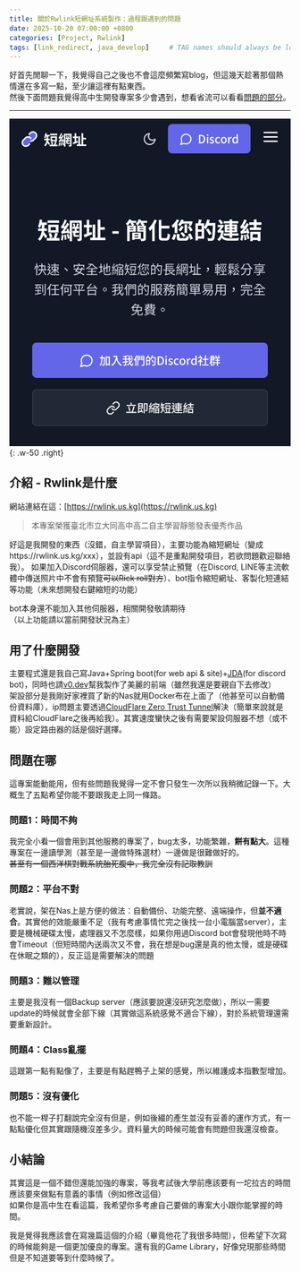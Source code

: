 ```yaml
---
title: 關於Rwlink短網址系統製作：過程跟遇到的問題
date: 2025-10-20 07:00:00 +0800
categories: [Project, Rwlink]
tags: [link_redirect, java_develop]     # TAG names should always be lowercase
---
```


好首先閒聊一下，我覺得自己之後也不會這麼頻繁寫blog，但這幾天趁著那個熱情還在多寫一點，至少讓這裡有點東西。  
然後下面問題我覺得高中生開發專案多少會遇到，想看省流可以看看[問題的部分](/posts/rwlink/#問題在哪)。

---
![](/assets/img/posts/2025/10/20/rwlink/Screen%20Shot.jpeg){: .w-50 .right}
## 介紹 - Rwlink是什麼

網站連結在這：[https://rwlink.us.kg](https://rwlink.us.kg)  

> 本專案榮獲臺北市立大同高中高二自主學習靜態發表優秀作品

好這是我開發的東西（沒錯，自主學習項目），主要功能為縮短網址（變成https://rwlink.us.kg/xxx），並設有api（這不是重點開發項目，若欲問題歡迎聯絡我）。
如果加入Discord伺服器，還可以享受禁止預覽（在Discord, LINE等主流軟體中傳送照片中不會有預覽~~可以Rick roll對方~~）、bot指令縮短網址、客製化短連結等功能（未來想開發右鍵縮短的功能）  

bot本身還不能加入其他伺服器，相關開發敬請期待  
（以上功能請以當前開發狀況為主）  

## 用了什麼開發
主要程式還是我自己寫Java+Spring boot(for web api & site)+[JDA](https://github.com/discord-jda/JDA)(for discord bot)，同時也請[v0.dev](https://v0.dev)幫我製作了美麗的前端（雖然我還是要親自下去修改）  
架設部分是我剛好家裡買了新的Nas就用Docker布在上面了（他甚至可以自動備份資料庫），ip問題主要透過[CloudFlare Zero Trust Tunnel](https://developers.cloudflare.com/cloudflare-one/connections/connect-networks/)解決（簡單來說就是資料給CloudFlare之後再給我）。其實速度蠻快之後有需要架設伺服器不想（或不能）設定路由器的話是個好選擇。

## 問題在哪
這專案能動能用，但有些問題我覺得一定不會只發生一次所以我稍微記錄一下。大概生了五點希望你能不要跟我走上同一條路。

### 問題1：時間不夠
我完全小看一個會用到其他服務的專案了，bug太多，功能繁雜，**餅有點大**。這種專案在一邊讀學測（甚至是一邊做特殊選材）一邊做是很難做好的。  
~~甚至有一個西洋棋對戰系統胎死腹中，我完全沒有記取教訓~~

### 問題2：平台不對
老實說，架在Nas上是方便的做法：自動備份、功能完整、遠端操作，但**並不適合**。其實他的效能嚴重不足（我有考慮事情忙完之後找一台小電腦當server），主要是機械硬碟太慢，處理器又不怎麼樣，如果你用過Discord bot會發現他時不時會Timeout（但短時間內送兩次又不會，我在想是bug還是真的他太慢，或是硬碟在休眠之類的），反正這是需要解決的問題

### 問題3：難以管理
主要是我沒有一個Backup server（應該要說還沒研究怎麼做），所以一需要update的時候就會全部下線（其實做這系統感覺不適合下線），對於系統管理還需要重新設計。

### 問題4：Class亂擺
這跟第一點有點像了，主要是有點趕鴨子上架的感覺，所以維護成本指數型增加。

### 問題5：沒有優化
也不能一桿子打翻說完全沒有但是，例如後綴的產生並沒有妥善的運作方式，有一點點優化但其實跟隨機沒差多少。資料量大的時候可能會有問題但我還沒檢查。

## 小結論
其實這是一個不錯但還能加強的專案，等我考試後大學前應該要有一坨拉古的時間應該要來做點有意義的事情（例如修改這個）  
如果你是高中生在看這篇，我希望你多考慮自己要做的專案大小跟你能掌握的時間。

我是覺得我應該會在寫幾篇這個的介紹（畢竟他花了我很多時間），但希望下次寫的時候能夠是一個更加優良的專案。還有我的Game Library，好像兌現那些時間但是不知道要等到什麼時候了。
